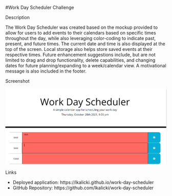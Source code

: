 #Work Day Scheduler Challenge

Description

The Work Day Scheduler was created based on the mockup provided to allow for users to add events to their calendars based on specific times throughout the day, while also leveraging color-coding to indicate past, present, and future times. The current date and time is also displayed at the top of the screen. Local storage also helps store saved events at their respective times. Future enhancement suggestions include, but are not limited to drag and drop functionality, delete capabilities, and changing dates for future planning/expanding to a week/calendar view. A motivational message is also included in the footer. 

Screenshot

 <img src="./assets/images/screenshot.png" alt="Screenshot"/>



Links
<ul>
    <li>
    Deployed application: https://lkalicki.github.io/work-day-scheduler
    </li>
    <li>
    GitHub Repository: https://github.com/lkalicki/work-day-scheduler
    </li>
</ul>